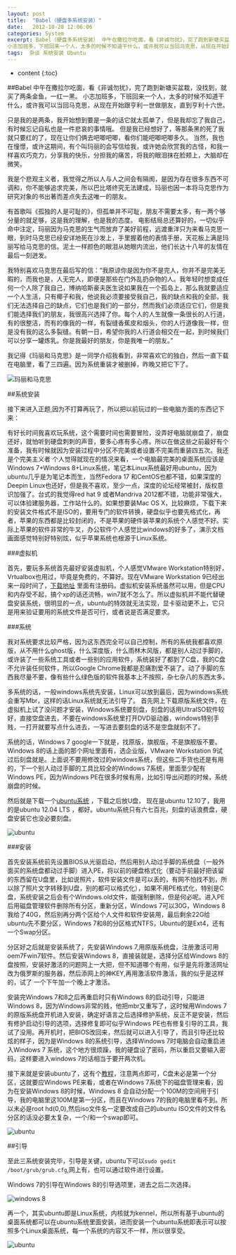 ```yaml
---
layout: post
title:  "Babel（硬盘多系统安装）"
date:   2012-10-28 12:06:06
categories: System
excerpt: Babel（硬盘多系统安装） 中午在撒拉尔吃面，看《非诚勿扰》，完了跑到新塘买盆栽，没找到，就买了两条金鱼，一红一黑。
小志加班多，下班回来一个人，太多的时候不知道干什么，或许我可以当回马克思，从现在开始跟亨利一世做朋友，直到亨利十六世。
tags:  杂谈 系统安装 Ubuntu 
---
```


* content
{:toc}

##Babel
 中午在撒拉尔吃面，看《非诚勿扰》，完了跑到新塘买盆栽，没找到，就买了两条金鱼，一红一黑。
小志加班多，下班回来一个人，太多的时候不知道干什么，或许我可以当回马克思，从现在开始跟亨利一世做朋友，直到亨利十六世。

只是我的是两条，我开始想到要是一条的话它就太孤单了，但是我却忘了我自己，有时候忘记自私也是一件悲哀的事情哦。
但是我已经想好了，等那条黑的死了我就只要红的了，现在让你们俩去吧唧吧唧，看你们能吧唧吧唧多久。
当然，我也在憧憬，或许这期间，有个叫玛丽的会写信给我，或许她会欣赏我的古怪，和我一样喜欢巧克力，分享我的快乐，分担我的痛苦，将我的眼泪抹在脸颊上，大脑却在微笑。

我是个悲观主义者，我觉得之所以人与人之间会有隔阂，是因为存在很多东西不可调和，你不能够追求完美，所以巴比塔终究无法建成，玛丽也因一本将马克思作为研究对象的书出著而差点失去这唯一的朋友。

有首歌叫《孤独的人是可耻的》，但孤单并不可耻，朋友不需要太多，有一两个够分量的就足够，这是我的理解，也是我的态度。
 电影结局总还算好的，一切似乎命中注定，玛丽因为马克思的生气而放弃了美好前程，远渡重洋只为来看马克思一眼，到时马克思已经安详地死在沙发上，手里握着他的表情手册，天花板上满是玛丽写给马克思的信。泥土一样颜色的眼泪从她眼内流出，他们长达十八年的友情在最后一刻迸发。

我特别喜欢马克思在最后写的信：“我原谅你是因为你不是完人，你并不是完美无暇的，而我也是，人无完人，即便是那些在门外乱扔杂物的人。我年轻时想变成任何一个人除了我自己，博纳哈斯豪夫医生说如果我在一个孤岛上，那么我就要适应一个人生活，只有椰子和我，他说我必须要接受我自己，我的缺点和我的全部，我们无法选择自己的缺点，它们也是我们的一部分，然而我们必须适应它们，但是我们能选择我们的朋友，我很高兴选择了你。每个人的人生就像一条很长的人行道，有的很整洁，而有的像我的一样，有裂缝香蕉皮和烟头，你的人行道像我一样，但是没有我的这么多裂缝。有朝一日，希望你我的人行道会相交在一起，到时候我们可以分享一罐炼乳。你是我最好的朋友，你是我唯一的朋友。”

我记得《玛丽和马克思》是一同学介绍我看到，非常喜欢它的独白，然后一直下载在电脑里，看了三四遍。因为系统重装才被删掉，昨晚又把它下了。 

![玛丽和马克思](/css/pics/babel0.jpg "玛丽和马克思")

##系统安装

 接下来进入正题,因为不打算再玩了，所以把以前玩过的一些电脑方面的东西记下来： 

有好长时间我喜欢玩系统，这个需要时间也需要冒险，没弄好电脑就崩盘了，崩盘还好，就怕听到硬盘刺刺的声音，要多心疼有多心疼。所以在做这些之前最好有个准备，我有时候就因为安装过程中分区不完美或者设置不完美而重装四五次。我还是个完美主义者
个人觉得就现在的情况来看，一个电脑最完美的桌面系统应该是 Windows 7+Windows 8+Linux系统，笔记本Linux系统最好用ubuntu，因为ubuntu几乎是为笔记本而生，当然Fedora 17 和CentOS也都不错，如果深度的Deepin Linux也还好，但是我不喜欢，至少一点，深度的论坛经常被封，版权意识加强了。台式的我觉得red hat 9 或者Mandriva 2012都不错，功能非常强大，可以体验建服务器，工作站什么的。如果想要装Mac OS X，比较麻烦，下载下来的安装文件格式不是ISO的，要用专门的软件转换，硬盘似乎也要先格式化，再者，苹果的东西都是比较封闭的，不是苹果的硬件装苹果的系统个人感觉不好。实际上苹果的软件非常的牛叉，办公软件个人感觉比windows的好多了，演示文档画面感觉特别好特别炫，似乎苹果系统也根源于Linux系统。

###虚拟机

首先，要玩多系统首先最好安装虚拟机，个人感觉VMware Workstation特别好，Vrtualbox也用过，毕竟是免费的，不算好。现在VMware Workstation 9已经出来一段时间了，[下载地址](http://blog.itful.com/articles/2012/3989_vmware-workstation-9-0-download.html) 里面有注册码。虚拟机安装系统虽然可以用，但是CPU和内存受不起，搞个xp的话还流畅，win7就不怎么了。所以虚拟机并不能代替硬盘安装系统，很明显的一点，ubuntu的特效就无法实现，显卡驱动更不上，它只是用来验证要用的系统文件是否可行，或者说是否满足要求。

###系统

我对系统要求比较严格，因为这东西完全可以自己控制，所有的系统我都喜欢原版，从不用什么ghost版，什么深度版，什么雨林木风版，都是别人动过手脚的，或许装了一些系统工具或者一些别的应用软件，系统装好了都到了C盘，我的C盘不允许装任何软件，所以Google Chrome我都是忍痛割爱不装了。动了手脚的东西我尽量不要，像有些什么绿色版的软件我基本上不按照，杂七杂八的东西太多。

多系统的话，一般windows系统先安装，Linux可以放到最后，因为windows系统会重写Mbr，这样的话Linux系统就无法引导了。
首先网上下载原版系统文件，在虚拟机上试了没问题才安装，Windows系统要刻盘，刻盘的话用UltraISO软件较好，直接空盘进去，不要在windows系统里打开DVD驱动器，windows特别手贱，一打开就要写点什么进去，一写进去要刻盘的话不是空盘就刻不了。

系统的话，Windows 7 google一下就是，找原版，旗舰版，不是旗舰版不要。Windows 8的话上面的那个网址里面有，选企业版，VMware Workstation 9试过后刻盘就是。上面说不要用修改过的windows系统，但这些二手货也还是有用的，下一个别人动过手脚的工具比较全的Windows 7系统，里面至少配有Windows PE，因为Windows PE在很多时候有用，比如引导出问题的时候，系统崩盘的时候。

然后就是下载一个[ubuntu系统](http://www.ubuntu.com/) ，下载之后放U盘， 现在是ubuntu 12.10了，我用的是ubuntu 12.04 LTS ，都好。ubuntu系统只有六七百兆，刻盘的话浪费盘，硬盘安装它也没必要刻盘。

![ubuntu](/css/pics/babel2.jpg "ubuntu")

###安装

首先安装系统前先设置BIOS从光驱启动，然后用别人动过手脚的系统盘（一般外面买的系统盘都动过手脚）进入PE，将以前的硬盘格式化（要动手前最好把该留的东西留在U盘里，比如说照片，软件安装文件是可以丢的，有网不怕找不到，所以除了照片文字转移到U盘，别的都可以格式化），如果不用PE格式化，特别是C盘，系统安装之后会有个Windows.old文件，能强制删除，但是何必呢。进入PE后用磁盘管理软件删除所有分区，重新分区，Windows 7可以30G，Windows 8我给了40G，然后别再分两个区给个人文件和软件安装用，最后剩余22G给ubuntu先不要分区，Windows 7和8的分区格式NTFS，Ubuntu的是Ext4，还有一个Swap分区。

分区好之后就是安装系统了，先安装Windows 7,用原版系统盘，注册激活可用oem7Fwin7软件。然后安装Windows 8，直接装就是，选择分区给Windows 8的盘按照，安装好激活的问题网上一大把，但不知道哪个有用，似乎是先将激活网址改为俄罗斯的服务器，然后添网上的神KEY,再用激活软件激活，我的似乎是这样的，试了 一个下午加一个晚上才激活。

安装完Windows 7和8之后再重启时只有Windows 8的启动引导，只能进Windows 8，因为Windows非常的贱，他把mbr又重写了，这时候用Windows 7的原版系统盘开机进入安装，确定好语言之后选择修护系统，反正不是安装，然后有修护启动引导的选项，选择修复即可似乎Windows PE也有修复引导的工具，我试了没用。再开机时，把BIOS改回来，然后就可以进入引导了，而且引导还比较炫的样子，因为是Windows 8的系统引导，选择Windows 7时电脑会自动重启进入Windows 7 系统，这个地方很烦躁，我的硬盘设了密码，所以重启又要输入密码，这样要进入windows 7的话相当于要开两次机。

接下来就是安装ubuntu了，这有个[教程](http://wenku.baidu.com/view/1e07bf275901020207409ccf.html)，注意两点即可，C盘未必是第一个分区，这就要应Windows PE来看，或者在Windows 7系统下的磁盘管理来看，因为在安装Windows 8的时候，Windows 8 会自动分配一个100M的空间用于引导，我的电脑里这100M是第一分区，而且在Windows 7的我的电脑里看不到。所以未必是root hd(0,0),然后iso文件名一定要改成自己的ubuntu ISO文件的文件名分区的话没必要太复杂，一个/和一个swap即可。

![ubuntu](/css/pics/babel1.jpg "ubuntu")

##引导

至此三系统安装完毕，引导是关键，ubuntu下可以`sudo gedit /boot/grub/grub.cfg`,网上有，也可以通过软件进行设置。

Windows 7的引导在Windows 8的引导选项里，进去之后二次选择。

![windows 8](/css/pics/babel3.png "windows 8")

再一个，其实ubuntu即是Linux系统，内核就为kennel，所以所有基于ubuntu的桌面系统都可以在ubuntu系统里面安装，进而安装一个ubuntu系统即表示可以按照多个Linux桌面系统，每一个系统的内容又不一样，所以很享受。

![ubuntu](/css/pics/babel4.png "ubuntu")
